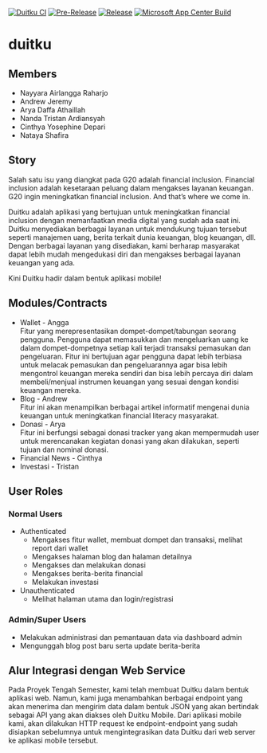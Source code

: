[![Duitku CI](https://github.com/duitku-pbp/duitku-flutter/actions/workflows/ci.yml/badge.svg)](https://github.com/duitku-pbp/duitku-flutter/actions/workflows/ci.yml)
[![Pre-Release](https://github.com/duitku-pbp/duitku-flutter/actions/workflows/pre-release.yml/badge.svg)](https://github.com/duitku-pbp/duitku-flutter/actions/workflows/pre-release.yml)
[![Release](https://github.com/duitku-pbp/duitku-flutter/actions/workflows/release.yml/badge.svg)](https://github.com/duitku-pbp/duitku-flutter/actions/workflows/release.yml)
[![Microsoft App Center Build](https://build.appcenter.ms/v0.1/apps/4ef76913-7ec9-4788-ba73-11243bbb3a53/branches/main/badge)](https://appcenter.ms)

# duitku

## Members

- Nayyara Airlangga Raharjo
- Andrew Jeremy
- Arya Daffa Athaillah
- Nanda Tristan Ardiansyah
- Cinthya Yosephine Depari
- Nataya Shafira

## Story

Salah satu isu yang diangkat pada G20 adalah financial inclusion. Financial inclusion adalah kesetaraan peluang dalam mengakses layanan keuangan. G20 ingin meningkatkan financial inclusion. And that’s where we come in.

Duitku adalah aplikasi yang bertujuan untuk meningkatkan financial inclusion dengan memanfaatkan media digital yang sudah ada saat ini. Duitku menyediakan berbagai layanan untuk mendukung tujuan tersebut seperti manajemen uang, berita terkait dunia keuangan, blog keuangan, dll. Dengan berbagai layanan yang disediakan, kami berharap masyarakat dapat lebih mudah mengedukasi diri dan mengakses berbagai layanan keuangan yang ada.

Kini Duitku hadir dalam bentuk aplikasi mobile!

## Modules/Contracts

- Wallet - Angga<br>
  Fitur yang merepresentasikan dompet-dompet/tabungan seorang pengguna. Pengguna dapat memasukkan dan mengeluarkan uang ke dalam dompet-dompetnya setiap kali terjadi transaksi pemasukan dan pengeluaran. Fitur ini bertujuan agar pengguna dapat lebih terbiasa untuk melacak pemasukan dan pengeluarannya agar bisa lebih mengontrol keuangan mereka sendiri dan bisa lebih percaya diri dalam membeli/menjual instrumen keuangan yang sesuai dengan kondisi keuangan mereka.
- Blog - Andrew<br>
  Fitur ini akan menampilkan berbagai artikel informatif mengenai dunia keuangan untuk meningkatkan financial literacy masyarakat.
- Donasi - Arya<br>
  Fitur ini berfungsi sebagai donasi tracker yang akan mempermudah user untuk merencanakan kegiatan donasi yang akan dilakukan, seperti tujuan dan nominal donasi.
- Financial News - Cinthya<br>
- Investasi - Tristan

## User Roles

### Normal Users

- Authenticated
  - Mengakses fitur wallet, membuat dompet dan transaksi, melihat report dari wallet
  - Mengakses halaman blog dan halaman detailnya
  - Mengakses dan melakukan donasi
  - Mengakses berita-berita financial
  - Melakukan investasi
- Unauthenticated
  - Melihat halaman utama dan login/registrasi

### Admin/Super Users

- Melakukan administrasi dan pemantauan data via dashboard admin
- Mengunggah blog post baru serta update berita-berita

## Alur Integrasi dengan Web Service

Pada Proyek Tengah Semester, kami telah membuat Duitku dalam bentuk aplikasi web. Namun, kami juga menambahkan berbagai endpoint yang akan menerima dan mengirim data dalam
bentuk JSON yang akan bertindak sebagai API yang akan diakses oleh Duitku Mobile. Dari aplikasi mobile kami, akan dilakukan HTTP request ke endpoint-endpoint
yang sudah disiapkan sebelumnya untuk mengintegrasikan data Duitku dari web server ke aplikasi mobile tersebut.
